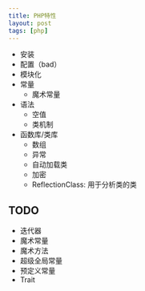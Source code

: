 ```yaml
---
title: PHP特性
layout: post
tags: [php]
---
```


* 安装
* 配置（bad）
* 模块化
* 常量
    * 魔术常量
* 语法
    * 空值
    * 类机制
* 函数库/类库
    * 数组
    * 异常
    * 自动加载类
    * 加密
    * ReflectionClass: 用于分析类的类

## TODO

* 迭代器
* 魔术常量
* 魔术方法
* 超级全局常量
* 预定义常量
* Trait